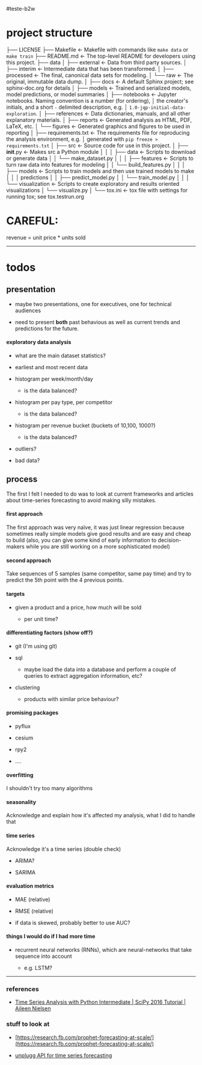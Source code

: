 #teste-b2w

# project structure

├── LICENSE
├── Makefile           <- Makefile with commands like `make data` or `make train`
├── README.md          <- The top-level README for developers using this project.
├── data
│   ├── external       <- Data from third party sources.
│   ├── interim        <- Intermediate data that has been transformed.
│   ├── processed      <- The final, canonical data sets for modeling.
│   └── raw            <- The original, immutable data dump.
│
├── docs               <- A default Sphinx project; see sphinx-doc.org for details
│
├── models             <- Trained and serialized models, model predictions, or model summaries
│
├── notebooks          <- Jupyter notebooks. Naming convention is a number (for ordering),
│                         the creator's initials, and a short `-` delimited description, e.g.
│                         `1.0-jqp-initial-data-exploration`.
│
├── references         <- Data dictionaries, manuals, and all other explanatory materials.
│
├── reports            <- Generated analysis as HTML, PDF, LaTeX, etc.
│   └── figures        <- Generated graphics and figures to be used in reporting
│
├── requirements.txt   <- The requirements file for reproducing the analysis environment, e.g.
│                         generated with `pip freeze > requirements.txt`
│
├── src                <- Source code for use in this project.
│   ├── __init__.py    <- Makes src a Python module
│   │
│   ├── data           <- Scripts to download or generate data
│   │   └── make_dataset.py
│   │
│   ├── features       <- Scripts to turn raw data into features for modeling
│   │   └── build_features.py
│   │
│   ├── models         <- Scripts to train models and then use trained models to make
│   │   │                 predictions
│   │   ├── predict_model.py
│   │   └── train_model.py
│   │
│   └── visualization  <- Scripts to create exploratory and results oriented visualizations
│       └── visualize.py
│
└── tox.ini            <- tox file with settings for running tox; see tox.testrun.org

# CAREFUL:

revenue = unit price * units sold

----------------

# todos


## presentation

- maybe two presentations, one for executives, one for technical audiences

- need to present **both** past behavious as well as current trends and predictions for the future.

#### exploratory data analysis

- what are the main dataset statistics? 

- earliest and most recent data 

- histogram per week/month/day

  - is the data balanced?

- histogram per pay type, per competitor

  - is the data balanced?

- histogram per revenue bucket (buckets of 10,100, 1000?)

  - is the data balanced?

 - outliers?

 - bad data?

## process

The first I felt I needed to do was to look at current frameworks and articles about time-series forecasting to avoid making silly mistakes.


#### first approach

The first approach was very naïve, it was just linear regression because sometimes really simple models give good results and are easy and cheap to build (also, you can give some kind of early information to decision-makers while you are still working on a more sophisticated model)

#### second approach

Take sequences of 5 samples (same competitor, same pay time) and try to predict the 5th point with the 4 previous points.

#### targets

- given a product and a price, how much will be sold
 
  - per unit time?

#### differentiating factors (show off?)

 - git (I'm using git)

 - sql

   - maybe load the data into a database and perform a couple of queries to extract aggregation information, etc?

 - clustering

   - products with similar price behaviour?


#### promising packages

- pyflux

- cesium

- rpy2

 - ....

#### overfitting

I shouldn't try too many algorithms

#### seasonality

Acknowledge and explain how it's affected my analysis, what I did to handle that

#### time series

Acknowledge it's a time series (double check)

- ARIMA?

- SARIMA

#### evaluation metrics

 - MAE (relative)

 - RMSE (relative)

- if data is skewed, probably better to use AUC?


#### things I would do if I had more time

- recurrent neural networks (RNNs), which are neural-networks that take sequence into account

  - e.g. LSTM?


------

### references

- [Time Series Analysis with Python Intermediate | SciPy 2016 Tutorial | Aileen Nielsen](https://www.youtube.com/watch?v=JNfxr4BQrLk)

### stuff to look at

- [https://research.fb.com/prophet-forecasting-at-scale/](https://research.fb.com/prophet-forecasting-at-scale/)

- [unplugg API for time series forecasting](http://unplu.gg/test_api.html)
